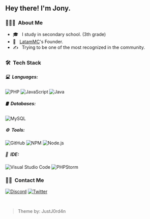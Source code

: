 <h2> Hey there! I'm Jony. </h2>

<h3> 👨🏻‍💻 &nbsp;About Me </h3>

- 🎓 &nbsp; I study in secondary school. (3th grade)
- 💼 &nbsp; [LatamMC](https://www.github.com/LatamMC)'s Founder.
- ✍️ &nbsp; Trying to be one of the most recognized in the community.



<h3> 🛠 &nbsp;Tech Stack</h3>
<h5> 💻 &nbsp;Languages: </h5>

  ![PHP](https://img.shields.io/badge/PHP-777BB4?style=for-the-badge&logo=php&logoColor=white)
  ![JavaScript](https://img.shields.io/badge/JavaScript-323330?style=for-the-badge&logo=javascript&logoColor=F7DF1E)
  ![Java](https://img.shields.io/badge/-Java-fff?&logo=Java&logoColor=007396)

<h5> 🛢 &nbsp;Databases: </h5>

  ![MySQL](https://img.shields.io/badge/MySQL-00758F?style=for-the-badge&logo=mysql&logoColor=white)

<h5> ⚙️ &nbsp;Tools: </h5>

  ![GitHub](https://img.shields.io/badge/GitHub-100000?style=for-the-badge&logo=github&logoColor=white)
  ![NPM](https://img.shields.io/badge/NPM-white?style=for-the-badge&logo=npm&logoColor=white)
  ![Node.js](https://img.shields.io/badge/Node.js-43853D?style=for-the-badge&logo=node.js&logoColor=white)

<h5> 🔧 &nbsp;IDE: </h5>

  ![Visual Studio Code](https://img.shields.io/badge/visual%20studio%20code-333333?style=for-the-badge&logo=visual-studio-code&logoColor=007ACC)
  ![PHPStorm](https://img.shields.io/badge/PHPStorm-D06EF7?style=for-the-badge&logo=phpstorm&logoColor=black)

<h3> 🤝🏻 &nbsp;Contact Me </h3>

<a href="https://discord.com/users/767547306870308907" target="_blank"><img alt="Discord" src="https://img.shields.io/badge/Discord-7289DA?style=for-the-badge&logo=discord&logoColor=white"></a>
<a href="https://twitter.com/JonatanSeguraVi" target="_blank"><img alt="Twitter" src="https://img.shields.io/badge/Twitter-1DA1F2?style=for-the-badge&logo=twitter&logoColor=white"></a>

<br/>

> Theme by: JustJ0rd4n